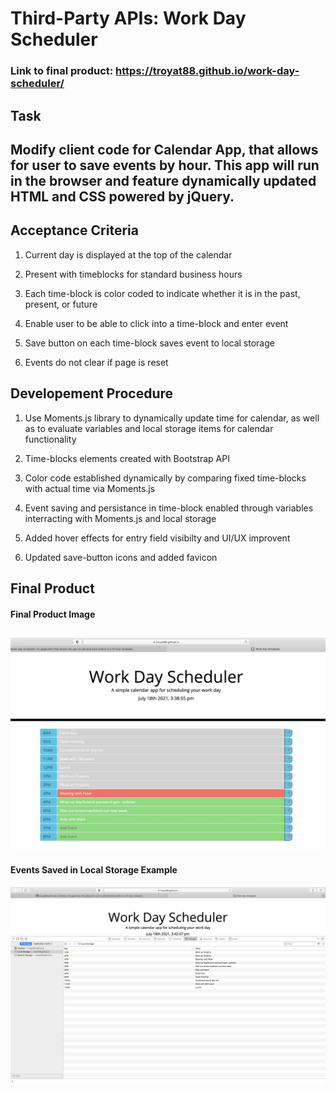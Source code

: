 # Third-Party APIs: Work Day Scheduler

### Link to final product: https://troyat88.github.io/work-day-scheduler/

## Task

Modify client code for Calendar App, that allows for user to save events by hour. This app will run in the browser and feature dynamically updated HTML and CSS powered by jQuery.
---

## Acceptance Criteria

1. Current day is displayed at the top of the calendar

2. Present with timeblocks for standard business hours

3. Each time-block is color coded to indicate whether it is in the past,  present, or future

4. Enable user to be able to click into a time-block and enter event

5. Save button on each time-block saves event to local storage

6. Events do not clear if page is reset

## Developement Procedure 

1. Use Moments.js library to dynamically update time for calendar, as well as to evaluate variables and local storage items for calendar functionality

2. Time-blocks elements created with Bootstrap API

3. Color code established dynamically by comparing fixed time-blocks with actual time via Moments.js

4. Event saving and persistance in time-block enabled through variables interracting with Moments.js and local storage

5. Added hover effects for entry field visibilty and UI/UX improvent

6. Updated save-button icons and added favicon

## Final Product

#### Final Product Image
![Final Product Image](Assets/CalendarScreenShot.jpg) 
---
#### Events Saved in Local Storage Example
![Events in Local Storage](Assets/MemortScreenShot.jpg) 
